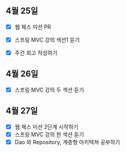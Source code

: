 ## 4월 25일

- [x] 웹 체스 미션 PR
- [x] 스프링 MVC 강의 섹션1 듣기
- [x] 주간 회고 작성하기



## 4월 26일

- [x] 스프링 MVC 강의 두 섹션 듣기



## 4월 27일

- [x] 웹 체스 미션 2단계 시작하기
- [x] 스프링 MVC 강의 한 섹션 듣기
- [x] Dao 와 Repository, 계층형 아키텍쳐 공부하기